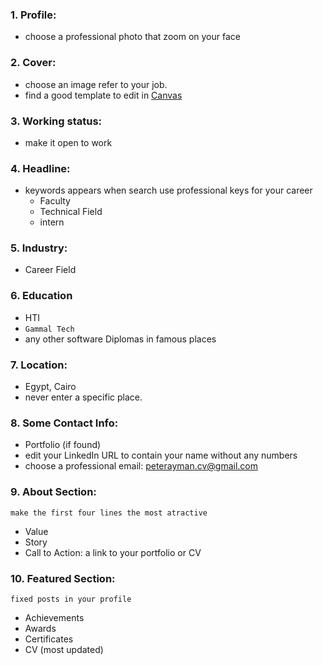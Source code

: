 ### 1. Profile:
- choose a professional photo that zoom on your face
### 2. Cover:
- choose an image refer to your job.
- find a good template to edit in [Canvas](https://www.canva.com/?msockid=04e1b4d483ea6b962768a1a382966a07) 
### 3. Working status:
- make it open to work
### 4. Headline:
- keywords appears when search use professional keys for your career 
	- Faculty  
	- Technical Field
	- intern
### 5. Industry:
- Career Field
### 6. Education
- HTI
- `Gammal Tech`
- any other software Diplomas in famous places
### 7. Location:
- Egypt, Cairo
- never enter a specific place.
### 8. Some Contact Info:
- Portfolio (if found)
- edit your LinkedIn URL to contain your name without any numbers
- choose a professional email: peterayman.cv@gmail.com
### 9. About Section:
	make the first four lines the most atractive
- Value
- Story
- Call to Action: a link to your portfolio or CV
### 10. Featured Section:
	fixed posts in your profile 
- Achievements
- Awards 
- Certificates
- CV (most updated)